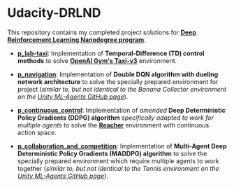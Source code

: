 # Udacity-DRLND

This repository contains my completed project solutions for [**Deep Reinforcement Learning Nanodegree program**](https://www.udacity.com/course/deep-reinforcement-learning-nanodegree--nd893).

- **[p_lab-taxi](https://github.com/and-buk/Udacity-DRLND/tree/master/p_lab-taxi)**: Implementation of **Temporal-Difference (TD) control methods** to solve [**OpenAI Gym's Taxi-v3**](https://gym.openai.com/envs/Taxi-v3/) environment.

- **[p_navigation](https://github.com/and-buk/Udacity-DRLND/tree/master/p_navigation)**: Implementation of **Double DQN algorithm with dueling network architecture** to solve the specially prepared environment for project (*similar to, but not identical to the Banana Collector environment on the [Unity ML-Agents GitHub page](https://github.com/Unity-Technologies/ml-agents/blob/master/docs/Learning-Environment-Examples.md#banana-collector)*). 

- **[p_continuous_control](https://github.com/and-buk/Udacity-DRLND/tree/master/p_continuous_control)**: Implementation of *amended* **Deep Deterministic Policy Gradients (DDPG) algorithm** *specifically adapted to work for multiple agents* to solve the [**Reacher**](https://github.com/Unity-Technologies/ml-agents/blob/master/docs/Learning-Environment-Examples.md#reacher) environment with continuous action space.

- **[p_collaboration_and_competition](https://github.com/and-buk/Udacity-DRLND/tree/master/p_collaboration_and_competition)**: Implementation of **Multi-Agent Deep Deterministic Policy Gradients (MADDPG) algorithm** to solve the specially prepared environment which require multiple agents to work together (*similar to, but not identical to the Tennis environment on the [Unity ML-Agents GitHub page](https://github.com/Unity-Technologies/ml-agents/blob/master/docs/Learning-Environment-Examples.md)*). 
